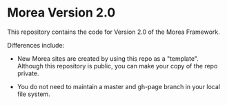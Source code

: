 # Morea Version 2.0

This repository contains the code for Version 2.0 of the Morea Framework.

Differences include:

  * New Morea sites are created by using this repo as a "template". Although this repository is public, you can make your copy of the repo private.

  * You do not need to maintain a master and gh-page branch in your local file system.
